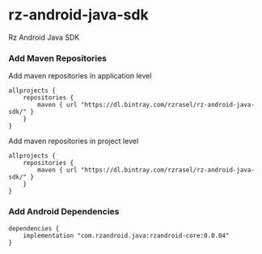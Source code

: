 # rz-android-java-sdk
Rz Android Java SDK


### Add Maven Repositories

Add maven repositories in application level

```mavenRepositoriesAppProject
allprojects {
    repositories {
        maven { url "https://dl.bintray.com/rzrasel/rz-android-java-sdk/" }
    }
}
```

Add maven repositories in project level

```mavenRepositoriesAppProject
allprojects {
    repositories {
        maven { url "https://dl.bintray.com/rzrasel/rz-android-java-sdk/" }
    }
}
```

### Add Android Dependencies

```android_dependencies
dependencies {
    implementation "com.rzandroid.java:rzandroid-core:0.0.04"
}
```
